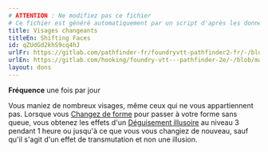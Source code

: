 ```yaml
---
# ATTENTION : Ne modifiez pas ce fichier
# Ce fichier est généré automatiquement par un script d'après les données du module Foundry VTT officiel et de sa traduction
title: Visages changeants
titleEn: Shifting Faces
id: qZUdGd2khS9cq4hJ
urlFr: https://gitlab.com/pathfinder-fr/foundryvtt-pathfinder2-fr/-/blob/master/data/feats/qZUdGd2khS9cq4hJ.htm
urlEn: https://gitlab.com/hooking/foundry-vtt---pathfinder-2e/-/blob/master/packs/data/feats.db/shifting-faces.json
layout: dons
---
```

**Fréquence** une fois par jour

Vous maniez de nombreux visages, même ceux qui ne vous appartiennent pas. Lorsque vous [Changez de forme](../capacités-ascendances/changer-de-forme.html) pour passer à votre forme sans queue, vous obtenez les effets d'un [Déguisement illusoire](../sorts/déguisement-illusoire.html) au niveau 3 pendant 1 heure ou jusqu'à ce que vous vous changiez de nouveau, sauf qu'il s'agit d'un effet de transmutation et non une illusion.
